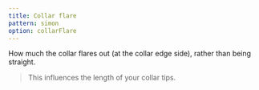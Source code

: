 ```yaml
---
title: Collar flare
pattern: simon
option: collarFlare
---
```


How much the collar flares out (at the collar edge side), rather than being straight.

> This influences the length of your collar tips.